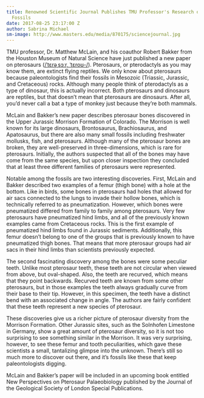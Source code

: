 ```yaml
---
title: Renowned Scientific Journal Publishes TMU Professor's Research of Pterosaur
  Fossils
date: 2017-08-25 23:17:00 Z
author: Sabrina Michael
sm-image: http://www.masters.edu/media/870175/sciencejournal.jpg
---
```


TMU professor, Dr. Matthew McLain, and his coauthor Robert Bakker from the Houston Museum of Natural Science have just published a new paper on pterosaurs ([/ˈtɛrəˌsɔːr, ˈtɛroʊ-/](https://en.wikipedia.org/wiki/Help:IPA/English)). Pterosaurs, or pterodactyls as you may know them, are extinct flying reptiles. We only know about pterosaurs because paleontologists find their fossils in Mesozoic (Triassic, Jurassic, and Cretaceous) rocks. Although many people think of pterodactyls as a type of dinosaur, this is actually incorrect. Both pterosaurs and dinosaurs are reptiles, but that doesn’t mean that pterosaurs are dinosaurs. After all, you’d never call a bat a type of monkey just because they’re both mammals.

McLain and Bakker’s new paper describes pterosaur bones discovered in the Upper Jurassic Morrison Formation of Colorado. The Morrison is well known for its large dinosaurs, Brontosaurus, Brachiosaurus, and Apatosaurus, but there are also many small fossils including freshwater mollusks, fish, and pterosaurs. Although many of the pterosaur bones are broken, they are well-preserved in three-dimensions, which is rare for pterosaurs. Initially, the authors suspected that all of the bones may have come from the same species, but upon closer inspection they concluded that at least three different families of pterosaurs were represented.

Notable among the fossils are two interesting discoveries. First, McLain and Bakker described two examples of a femur (thigh bone) with a hole at the bottom. Like in birds, some bones in pterosaurs had holes that allowed for air sacs connected to the lungs to invade their hollow bones, which is technically referred to as pneumatization. However, which bones were pneumatized differed from family to family among pterosaurs. Very few pterosaurs have pneumatized hind limbs, and all of the previously known examples came from Cretaceous rocks. This is the first example of pneumatized hind limbs found in Jurassic sediments. Additionally, this femur doesn’t belong to one of the groups that is previously known to have pneumatized thigh bones. That means that more pterosaur groups had air sacs in their hind limbs than scientists previously expected.

The second fascinating discovery among the bones were some peculiar teeth. Unlike most pterosaur teeth, these teeth are not circular when viewed from above, but oval-shaped. Also, the teeth are recurved, which means that they point backwards. Recurved teeth are known from some other pterosaurs, but in those examples the teeth always gradually curve from their base to their tip. However, in this specimen, the teeth have a distinct bend with an associated change in angle. The authors are fairly confident that these teeth represent a new species of pterosaur.

These discoveries give us a richer picture of pterosaur diversity from the Morrison Formation. Other Jurassic sites, such as the Solnhofen Limestone in Germany, show a great amount of pterosaur diversity, so it is not too surprising to see something similar in the Morrison. It was very surprising, however, to see these femur and tooth peculiarities, which gave these scientists a small, tantalizing glimpse into the unknown. There’s still so much more to discover out there, and it’s fossils like these that keep paleontologists digging.

McLain and Bakker’s paper will be included in an upcoming book entitled New Perspectives on Pterosaur Palaeobiology published by the Journal of the Geological Society of London Special Publications.